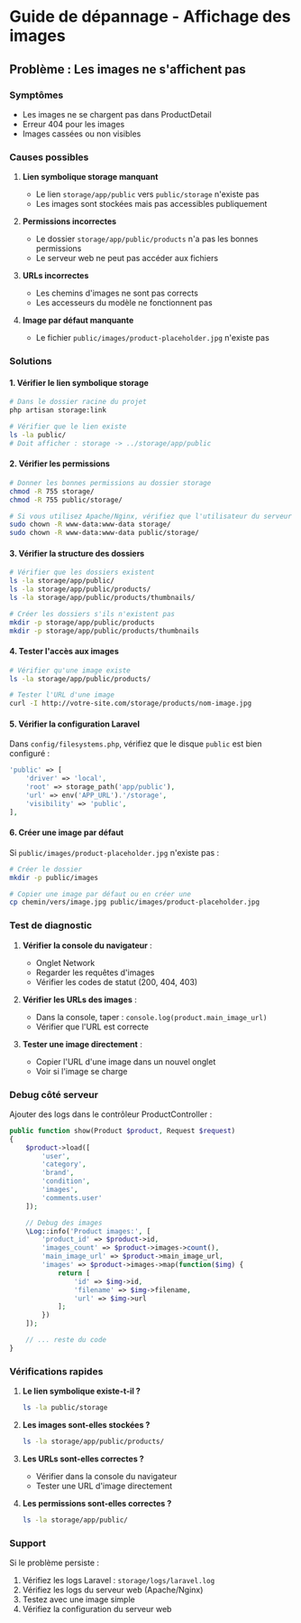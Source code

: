 # Guide de dépannage - Affichage des images

## Problème : Les images ne s'affichent pas

### Symptômes
- Les images ne se chargent pas dans ProductDetail
- Erreur 404 pour les images
- Images cassées ou non visibles

### Causes possibles

1. **Lien symbolique storage manquant**
   - Le lien `storage/app/public` vers `public/storage` n'existe pas
   - Les images sont stockées mais pas accessibles publiquement

2. **Permissions incorrectes**
   - Le dossier `storage/app/public/products` n'a pas les bonnes permissions
   - Le serveur web ne peut pas accéder aux fichiers

3. **URLs incorrectes**
   - Les chemins d'images ne sont pas corrects
   - Les accesseurs du modèle ne fonctionnent pas

4. **Image par défaut manquante**
   - Le fichier `public/images/product-placeholder.jpg` n'existe pas

### Solutions

#### 1. Vérifier le lien symbolique storage

```bash
# Dans le dossier racine du projet
php artisan storage:link

# Vérifier que le lien existe
ls -la public/
# Doit afficher : storage -> ../storage/app/public
```

#### 2. Vérifier les permissions

```bash
# Donner les bonnes permissions au dossier storage
chmod -R 755 storage/
chmod -R 755 public/storage/

# Si vous utilisez Apache/Nginx, vérifiez que l'utilisateur du serveur peut accéder
sudo chown -R www-data:www-data storage/
sudo chown -R www-data:www-data public/storage/
```

#### 3. Vérifier la structure des dossiers

```bash
# Vérifier que les dossiers existent
ls -la storage/app/public/
ls -la storage/app/public/products/
ls -la storage/app/public/products/thumbnails/

# Créer les dossiers s'ils n'existent pas
mkdir -p storage/app/public/products
mkdir -p storage/app/public/products/thumbnails
```

#### 4. Tester l'accès aux images

```bash
# Vérifier qu'une image existe
ls -la storage/app/public/products/

# Tester l'URL d'une image
curl -I http://votre-site.com/storage/products/nom-image.jpg
```

#### 5. Vérifier la configuration Laravel

Dans `config/filesystems.php`, vérifiez que le disque `public` est bien configuré :

```php
'public' => [
    'driver' => 'local',
    'root' => storage_path('app/public'),
    'url' => env('APP_URL').'/storage',
    'visibility' => 'public',
],
```

#### 6. Créer une image par défaut

Si `public/images/product-placeholder.jpg` n'existe pas :

```bash
# Créer le dossier
mkdir -p public/images

# Copier une image par défaut ou en créer une
cp chemin/vers/image.jpg public/images/product-placeholder.jpg
```

### Test de diagnostic

1. **Vérifier la console du navigateur** :
   - Onglet Network
   - Regarder les requêtes d'images
   - Vérifier les codes de statut (200, 404, 403)

2. **Vérifier les URLs des images** :
   - Dans la console, taper : `console.log(product.main_image_url)`
   - Vérifier que l'URL est correcte

3. **Tester une image directement** :
   - Copier l'URL d'une image dans un nouvel onglet
   - Voir si l'image se charge

### Debug côté serveur

Ajouter des logs dans le contrôleur ProductController :

```php
public function show(Product $product, Request $request)
{
    $product->load([
        'user',
        'category', 
        'brand', 
        'condition', 
        'images',
        'comments.user'
    ]);

    // Debug des images
    \Log::info('Product images:', [
        'product_id' => $product->id,
        'images_count' => $product->images->count(),
        'main_image_url' => $product->main_image_url,
        'images' => $product->images->map(function($img) {
            return [
                'id' => $img->id,
                'filename' => $img->filename,
                'url' => $img->url
            ];
        })
    ]);

    // ... reste du code
}
```

### Vérifications rapides

1. **Le lien symbolique existe-t-il ?**
   ```bash
   ls -la public/storage
   ```

2. **Les images sont-elles stockées ?**
   ```bash
   ls -la storage/app/public/products/
   ```

3. **Les URLs sont-elles correctes ?**
   - Vérifier dans la console du navigateur
   - Tester une URL d'image directement

4. **Les permissions sont-elles correctes ?**
   ```bash
   ls -la storage/app/public/
   ```

### Support

Si le problème persiste :
1. Vérifiez les logs Laravel : `storage/logs/laravel.log`
2. Vérifiez les logs du serveur web (Apache/Nginx)
3. Testez avec une image simple
4. Vérifiez la configuration du serveur web
